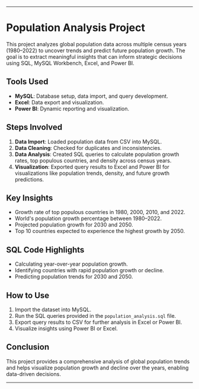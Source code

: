 
---

# Population Analysis Project

This project analyzes global population data across multiple census years (1980–2022) to uncover trends and predict future population growth. The goal is to extract meaningful insights that can inform strategic decisions using SQL, MySQL Workbench, Excel, and Power BI.

## Tools Used
- **MySQL**: Database setup, data import, and query development.
- **Excel**: Data export and visualization.
- **Power BI**: Dynamic reporting and visualization.

## Steps Involved
1. **Data Import**: Loaded population data from CSV into MySQL.
2. **Data Cleaning**: Checked for duplicates and inconsistencies.
3. **Data Analysis**: Created SQL queries to calculate population growth rates, top populous countries, and density across census years.
4. **Visualization**: Exported query results to Excel and Power BI for visualizations like population trends, density, and future growth predictions.

## Key Insights
- Growth rate of top populous countries in 1980, 2000, 2010, and 2022.
- World's population growth percentage between 1980–2022.
- Projected population growth for 2030 and 2050.
- Top 10 countries expected to experience the highest growth by 2050.

## SQL Code Highlights
- Calculating year-over-year population growth.
- Identifying countries with rapid population growth or decline.
- Predicting population trends for 2030 and 2050.

## How to Use
1. Import the dataset into MySQL.
2. Run the SQL queries provided in the `population_analysis.sql` file.
3. Export query results to CSV for further analysis in Excel or Power BI.
4. Visualize insights using Power BI or Excel.

## Conclusion
This project provides a comprehensive analysis of global population trends and helps visualize population growth and decline over the years, enabling data-driven decisions.

---

